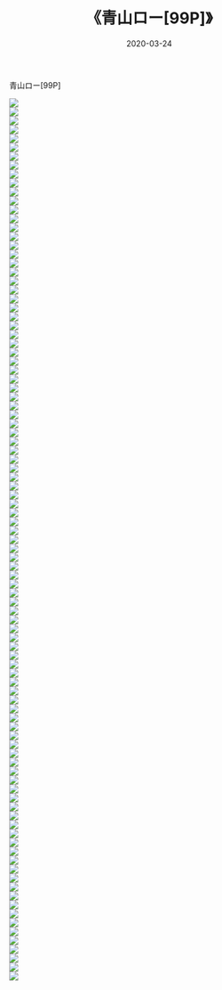 ﻿---
layout: post
title:  《青山ロー[99P]》
date:   2020-03-24
img: http://imgx.orgx.ga/漏D/2020/青山ロー[99P]/000.jpg
categories: [美女, 清纯, 唯美]
---

青山ロー[99P]

  ![](http://imgx.orgx.ga/漏D/2020/青山ロー[99P]/001.jpg) <br> ![](http://imgx.orgx.ga/漏D/2020/青山ロー[99P]/002.jpg) <br> ![](http://imgx.orgx.ga/漏D/2020/青山ロー[99P]/003.jpg) <br> ![](http://imgx.orgx.ga/漏D/2020/青山ロー[99P]/004.jpg) <br> ![](http://imgx.orgx.ga/漏D/2020/青山ロー[99P]/005.jpg) <br> ![](http://imgx.orgx.ga/漏D/2020/青山ロー[99P]/006.jpg) <br> ![](http://imgx.orgx.ga/漏D/2020/青山ロー[99P]/007.jpg) <br> ![](http://imgx.orgx.ga/漏D/2020/青山ロー[99P]/008.jpg) <br> ![](http://imgx.orgx.ga/漏D/2020/青山ロー[99P]/009.jpg) <br> ![](http://imgx.orgx.ga/漏D/2020/青山ロー[99P]/010.jpg) <br> ![](http://imgx.orgx.ga/漏D/2020/青山ロー[99P]/011.jpg) <br> ![](http://imgx.orgx.ga/漏D/2020/青山ロー[99P]/012.jpg) <br> ![](http://imgx.orgx.ga/漏D/2020/青山ロー[99P]/013.jpg) <br> ![](http://imgx.orgx.ga/漏D/2020/青山ロー[99P]/014.jpg) <br> ![](http://imgx.orgx.ga/漏D/2020/青山ロー[99P]/015.jpg) <br> ![](http://imgx.orgx.ga/漏D/2020/青山ロー[99P]/016.jpg) <br> ![](http://imgx.orgx.ga/漏D/2020/青山ロー[99P]/017.jpg) <br> ![](http://imgx.orgx.ga/漏D/2020/青山ロー[99P]/018.jpg) <br> ![](http://imgx.orgx.ga/漏D/2020/青山ロー[99P]/019.jpg) <br> ![](http://imgx.orgx.ga/漏D/2020/青山ロー[99P]/020.jpg) <br> ![](http://imgx.orgx.ga/漏D/2020/青山ロー[99P]/021.jpg) <br> ![](http://imgx.orgx.ga/漏D/2020/青山ロー[99P]/022.jpg) <br> ![](http://imgx.orgx.ga/漏D/2020/青山ロー[99P]/023.jpg) <br> ![](http://imgx.orgx.ga/漏D/2020/青山ロー[99P]/024.jpg) <br> ![](http://imgx.orgx.ga/漏D/2020/青山ロー[99P]/025.jpg) <br> ![](http://imgx.orgx.ga/漏D/2020/青山ロー[99P]/026.jpg) <br> ![](http://imgx.orgx.ga/漏D/2020/青山ロー[99P]/027.jpg) <br> ![](http://imgx.orgx.ga/漏D/2020/青山ロー[99P]/028.jpg) <br> ![](http://imgx.orgx.ga/漏D/2020/青山ロー[99P]/029.jpg) <br> ![](http://imgx.orgx.ga/漏D/2020/青山ロー[99P]/030.jpg) <br> ![](http://imgx.orgx.ga/漏D/2020/青山ロー[99P]/031.jpg) <br> ![](http://imgx.orgx.ga/漏D/2020/青山ロー[99P]/032.jpg) <br> ![](http://imgx.orgx.ga/漏D/2020/青山ロー[99P]/033.jpg) <br> ![](http://imgx.orgx.ga/漏D/2020/青山ロー[99P]/034.jpg) <br> ![](http://imgx.orgx.ga/漏D/2020/青山ロー[99P]/035.jpg) <br> ![](http://imgx.orgx.ga/漏D/2020/青山ロー[99P]/036.jpg) <br> ![](http://imgx.orgx.ga/漏D/2020/青山ロー[99P]/037.jpg) <br> ![](http://imgx.orgx.ga/漏D/2020/青山ロー[99P]/038.jpg) <br> ![](http://imgx.orgx.ga/漏D/2020/青山ロー[99P]/039.jpg) <br> ![](http://imgx.orgx.ga/漏D/2020/青山ロー[99P]/040.jpg) <br> ![](http://imgx.orgx.ga/漏D/2020/青山ロー[99P]/041.jpg) <br> ![](http://imgx.orgx.ga/漏D/2020/青山ロー[99P]/042.jpg) <br> ![](http://imgx.orgx.ga/漏D/2020/青山ロー[99P]/043.jpg) <br> ![](http://imgx.orgx.ga/漏D/2020/青山ロー[99P]/044.jpg) <br> ![](http://imgx.orgx.ga/漏D/2020/青山ロー[99P]/045.jpg) <br> ![](http://imgx.orgx.ga/漏D/2020/青山ロー[99P]/046.jpg) <br> ![](http://imgx.orgx.ga/漏D/2020/青山ロー[99P]/047.jpg) <br> ![](http://imgx.orgx.ga/漏D/2020/青山ロー[99P]/048.jpg) <br> ![](http://imgx.orgx.ga/漏D/2020/青山ロー[99P]/049.jpg) <br> ![](http://imgx.orgx.ga/漏D/2020/青山ロー[99P]/050.jpg) <br> ![](http://imgx.orgx.ga/漏D/2020/青山ロー[99P]/051.jpg) <br> ![](http://imgx.orgx.ga/漏D/2020/青山ロー[99P]/052.jpg) <br> ![](http://imgx.orgx.ga/漏D/2020/青山ロー[99P]/053.jpg) <br> ![](http://imgx.orgx.ga/漏D/2020/青山ロー[99P]/054.jpg) <br> ![](http://imgx.orgx.ga/漏D/2020/青山ロー[99P]/055.jpg) <br> ![](http://imgx.orgx.ga/漏D/2020/青山ロー[99P]/056.jpg) <br> ![](http://imgx.orgx.ga/漏D/2020/青山ロー[99P]/057.jpg) <br> ![](http://imgx.orgx.ga/漏D/2020/青山ロー[99P]/058.jpg) <br> ![](http://imgx.orgx.ga/漏D/2020/青山ロー[99P]/059.jpg) <br> ![](http://imgx.orgx.ga/漏D/2020/青山ロー[99P]/060.jpg) <br> ![](http://imgx.orgx.ga/漏D/2020/青山ロー[99P]/061.jpg) <br> ![](http://imgx.orgx.ga/漏D/2020/青山ロー[99P]/062.jpg) <br> ![](http://imgx.orgx.ga/漏D/2020/青山ロー[99P]/063.jpg) <br> ![](http://imgx.orgx.ga/漏D/2020/青山ロー[99P]/064.jpg) <br> ![](http://imgx.orgx.ga/漏D/2020/青山ロー[99P]/065.jpg) <br> ![](http://imgx.orgx.ga/漏D/2020/青山ロー[99P]/066.jpg) <br> ![](http://imgx.orgx.ga/漏D/2020/青山ロー[99P]/067.jpg) <br> ![](http://imgx.orgx.ga/漏D/2020/青山ロー[99P]/068.jpg) <br> ![](http://imgx.orgx.ga/漏D/2020/青山ロー[99P]/069.jpg) <br> ![](http://imgx.orgx.ga/漏D/2020/青山ロー[99P]/070.jpg) <br> ![](http://imgx.orgx.ga/漏D/2020/青山ロー[99P]/071.jpg) <br> ![](http://imgx.orgx.ga/漏D/2020/青山ロー[99P]/072.jpg) <br> ![](http://imgx.orgx.ga/漏D/2020/青山ロー[99P]/073.jpg) <br> ![](http://imgx.orgx.ga/漏D/2020/青山ロー[99P]/074.jpg) <br> ![](http://imgx.orgx.ga/漏D/2020/青山ロー[99P]/075.jpg) <br> ![](http://imgx.orgx.ga/漏D/2020/青山ロー[99P]/076.jpg) <br> ![](http://imgx.orgx.ga/漏D/2020/青山ロー[99P]/077.jpg) <br> ![](http://imgx.orgx.ga/漏D/2020/青山ロー[99P]/078.jpg) <br> ![](http://imgx.orgx.ga/漏D/2020/青山ロー[99P]/079.jpg) <br> ![](http://imgx.orgx.ga/漏D/2020/青山ロー[99P]/080.jpg) <br> ![](http://imgx.orgx.ga/漏D/2020/青山ロー[99P]/081.jpg) <br> ![](http://imgx.orgx.ga/漏D/2020/青山ロー[99P]/082.jpg) <br> ![](http://imgx.orgx.ga/漏D/2020/青山ロー[99P]/083.jpg) <br> ![](http://imgx.orgx.ga/漏D/2020/青山ロー[99P]/084.jpg) <br> ![](http://imgx.orgx.ga/漏D/2020/青山ロー[99P]/085.jpg) <br> ![](http://imgx.orgx.ga/漏D/2020/青山ロー[99P]/086.jpg) <br> ![](http://imgx.orgx.ga/漏D/2020/青山ロー[99P]/087.jpg) <br> ![](http://imgx.orgx.ga/漏D/2020/青山ロー[99P]/088.jpg) <br> ![](http://imgx.orgx.ga/漏D/2020/青山ロー[99P]/089.jpg) <br> ![](http://imgx.orgx.ga/漏D/2020/青山ロー[99P]/090.jpg) <br> ![](http://imgx.orgx.ga/漏D/2020/青山ロー[99P]/091.jpg) <br> ![](http://imgx.orgx.ga/漏D/2020/青山ロー[99P]/092.jpg) <br> ![](http://imgx.orgx.ga/漏D/2020/青山ロー[99P]/093.jpg) <br> ![](http://imgx.orgx.ga/漏D/2020/青山ロー[99P]/094.jpg) <br> ![](http://imgx.orgx.ga/漏D/2020/青山ロー[99P]/095.jpg) <br> ![](http://imgx.orgx.ga/漏D/2020/青山ロー[99P]/096.jpg) <br> ![](http://imgx.orgx.ga/漏D/2020/青山ロー[99P]/097.jpg) <br> ![](http://imgx.orgx.ga/漏D/2020/青山ロー[99P]/098.jpg) <br> ![](http://imgx.orgx.ga/漏D/2020/青山ロー[99P]/099.jpg) <br>